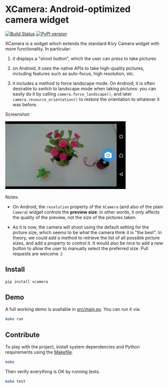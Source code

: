 # XCamera: Android-optimized camera widget

[![Build Status](https://travis-ci.com/kivy-garden/xcamera.svg?branch=develop)](https://travis-ci.com/kivy-garden/xcamera)
[![PyPI version](https://badge.fury.io/py/xcamera.svg)](https://badge.fury.io/py/xcamera)

XCamera is a widget which extends the standard Kivy Camera widget with more
functionality. In particular:

  1. it displays a "shoot button", which the user can press to take pictures

  2. on Android, it uses the native APIs to take high-quality pictures,
     including features such as auto-focus, high resolution, etc.

  3. it includes a method to force landscape mode. On Android, it is often
     desirable to switch to landscape mode when taking pictures: you can
     easily do it by calling `camera.force_landscape()`, and later
     `camera.resource_orientation()` to restore the orientation to whatever it
     was before.

Screenshot:

![screenshot](/screenshot.png?raw=True "Screenshot")

Notes:

  * On Android, the `resolution` property of the `XCamera` (and also of the
    plain `Camera`) widget controls the **preview size**: in other words, it
    only affects the quality of the preview, not the size of the pictures
    taken.

  * As it is now, the camera will shoot using the default setting for the
    picture size, which seems to be what the camera think it is "the best". In
    theory, we could add a method to retrieve the list of all possible picture
    sizes, and add a property to control it.  It would also be nice to add a
    new button to allow the user to manually select the preferred size.  Pull
    requests are welcome :)

## Install
```sh
pip install xcamera
```

## Demo
A full working demo is available in [src/main.py](https://github.com/kivy-garden/xcamera/blob/master/src/main.py).
You can run it via:
```sh
make run
```

## Contribute
To play with the project, install system dependencies and Python requirements using the [Makefile](Makefile).
```sh
make
```
Then verify everything is OK by running tests.
```sh
make test
```
